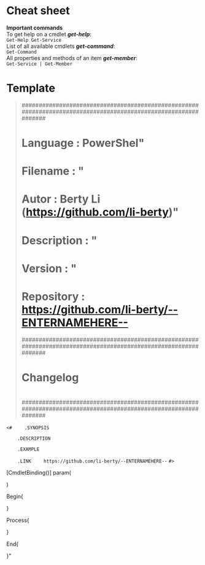 # Cheat sheet
**Important commands**  
To get help on a cmdlet *__get-help__*:  
`Get-Help Get-Service`  
List of all available cmdlets *__get-command__*:  
`Get-Command`  
All properties and methods of an item *__get-member__*:  
`Get-Service | Get-Member`  

# Template

> ###############################################################################################################
> # Language    : PowerShel"
> # Filename    : "
> # Autor       : Berty Li (https://github.com/li-berty)"
> # Description : "
> # Version     : "
> # Repository  : https://github.com/li-berty/--ENTERNAMEHERE--
> ###############################################################################################################
> #
> # Changelog
> #
> ###############################################################################################################

`<#`
`    .SYNOPSIS`
    
`    .DESCRIPTION`
    
`    .EXAMPLE`
    
`    .LINK`
`    https://github.com/li-berty/--ENTERNAMEHERE--`
`#>`

[CmdletBinding()]
param(

)

Begin{

}

Process{

}

End{

}"
